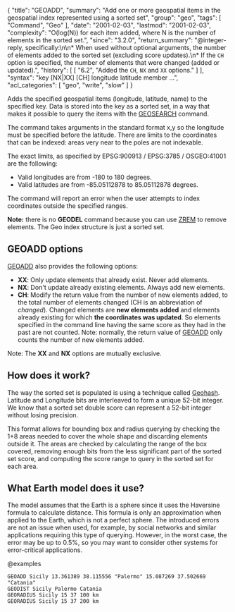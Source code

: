 {
  "title": "GEOADD",
  "summary": "Add one or more geospatial items in the geospatial index represented using a sorted set",
  "group": "geo",
  "tags": [
    "Command",
    "Geo"
  ],
  "date": "2001-02-03",
  "lastmod": "2001-02-03",
  "complexity": "O(log(N)) for each item added, where N is the number of elements in the sorted set.",
  "since": "3.2.0",
  "return_summary": "@integer-reply, specifically:\n\n* When used without optional arguments, the number of elements added to the sorted set (excluding score updates).\n* If the `CH` option is specified, the number of elements that were changed (added or updated).",
  "history": [
    [
      "6.2",
      "Added the `CH`, `NX` and `XX` options."
    ]
  ],
  "syntax": "key [NX|XX] [CH] longitude latitude member ...",
  "acl_categories": [
    "geo",
    "write",
    "slow"
  ]
}

Adds the specified geospatial items (longitude, latitude, name) to the specified key. Data is stored into the key as a sorted set, in a way that makes it possible to query the items with the [GEOSEARCH](/commands/geosearch) command.

The command takes arguments in the standard format x,y so the longitude must be specified before the latitude. There are limits to the coordinates that can be indexed: areas very near to the poles are not indexable.

The exact limits, as specified by EPSG:900913 / EPSG:3785 / OSGEO:41001 are the following:

* Valid longitudes are from -180 to 180 degrees.
* Valid latitudes are from -85.05112878 to 85.05112878 degrees.

The command will report an error when the user attempts to index coordinates outside the specified ranges.

**Note:** there is no **GEODEL** command because you can use [ZREM](/commands/zrem) to remove elements. The Geo index structure is just a sorted set.

## GEOADD options

[GEOADD](/commands/geoadd) also provides the following options:

* **XX**: Only update elements that already exist. Never add elements.
* **NX**: Don't update already existing elements. Always add new elements.
* **CH**: Modify the return value from the number of new elements added, to the total number of elements changed (CH is an abbreviation of *changed*). Changed elements are **new elements added** and elements already existing for which **the coordinates was updated**. So elements specified in the command line having the same score as they had in the past are not counted. Note: normally, the return value of [GEOADD](/commands/geoadd) only counts the number of new elements added.

Note: The **XX** and **NX** options are mutually exclusive.

How does it work?
---

The way the sorted set is populated is using a technique called
[Geohash](https://en.wikipedia.org/wiki/Geohash). Latitude and Longitude
bits are interleaved to form a unique 52-bit integer. We know
that a sorted set double score can represent a 52-bit integer without losing
precision.

This format allows for bounding box and radius querying by checking the 1+8 areas needed to cover the whole shape and discarding elements outside it. The areas are checked by calculating the range of the box covered, removing enough bits from the less significant part of the sorted set score, and computing the score range to query in the sorted set for each area.

What Earth model does it use?
---

The model assumes that the Earth is a sphere since it uses the Haversine formula to calculate distance. This formula is only an approximation when applied to the Earth, which is not a perfect sphere.
The introduced errors are not an issue when used, for example, by social networks and similar applications requiring this type of querying. 
However, in the worst case, the error may be up to 0.5%, so you may want to consider other systems for error-critical applications.

@examples

```cli
GEOADD Sicily 13.361389 38.115556 "Palermo" 15.087269 37.502669 "Catania"
GEODIST Sicily Palermo Catania
GEORADIUS Sicily 15 37 100 km
GEORADIUS Sicily 15 37 200 km
```

